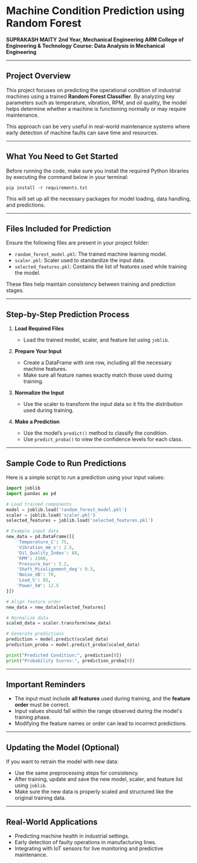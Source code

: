 

# Machine Condition Prediction using Random Forest

**SUPRAKASH MAITY**
**2nd Year, Mechanical Engineering**
**ARM College of Engineering & Technology**
**Course: Data Analysis in Mechanical Engineering**

---

## Project Overview

This project focuses on predicting the operational condition of industrial machines using a trained **Random Forest Classifier**. By analyzing key parameters such as temperature, vibration, RPM, and oil quality, the model helps determine whether a machine is functioning normally or may require maintenance.

This approach can be very useful in real-world maintenance systems where early detection of machine faults can save time and resources.

---

## What You Need to Get Started

Before running the code, make sure you install the required Python libraries by executing the command below in your terminal:

```
pip install -r requirements.txt
```

This will set up all the necessary packages for model loading, data handling, and predictions.

---

## Files Included for Prediction

Ensure the following files are present in your project folder:

* `random_forest_model.pkl`: The trained machine learning model.
* `scaler.pkl`: Scaler used to standardize the input data.
* `selected_features.pkl`: Contains the list of features used while training the model.

These files help maintain consistency between training and prediction stages.

---

## Step-by-Step Prediction Process

1. **Load Required Files**

   * Load the trained model, scaler, and feature list using `joblib`.

2. **Prepare Your Input**

   * Create a DataFrame with one row, including all the necessary machine features.
   * Make sure all feature names exactly match those used during training.

3. **Normalize the Input**

   * Use the scaler to transform the input data so it fits the distribution used during training.

4. **Make a Prediction**

   * Use the model’s `predict()` method to classify the condition.
   * Use `predict_proba()` to view the confidence levels for each class.

---

## Sample Code to Run Predictions

Here is a simple script to run a prediction using your input values:

```python
import joblib
import pandas as pd

# Load trained components
model = joblib.load('random_forest_model.pkl')
scaler = joblib.load('scaler.pkl')
selected_features = joblib.load('selected_features.pkl')

# Example input data
new_data = pd.DataFrame([{
    'Temperature_C': 75,
    'Vibration_mm_s': 2.5,
    'Oil_Quality_Index': 88,
    'RPM': 1500,
    'Pressure_bar': 5.2,
    'Shaft_Misalignment_deg': 0.3,
    'Noise_dB': 70,
    'Load_%': 85,
    'Power_kW': 12.5
}])

# Align feature order
new_data = new_data[selected_features]

# Normalize data
scaled_data = scaler.transform(new_data)

# Generate predictions
prediction = model.predict(scaled_data)
prediction_proba = model.predict_proba(scaled_data)

print("Predicted Condition:", prediction[0])
print("Probability Scores:", prediction_proba[0])
```

---

## Important Reminders

* The input must include **all features** used during training, and the **feature order** must be correct.
* Input values should fall within the range observed during the model's training phase.
* Modifying the feature names or order can lead to incorrect predictions.

---

## Updating the Model (Optional)

If you want to retrain the model with new data:

* Use the same preprocessing steps for consistency.
* After training, update and save the new model, scaler, and feature list using `joblib`.
* Make sure the new data is properly scaled and structured like the original training data.

---

## Real-World Applications

* Predicting machine health in industrial settings.
* Early detection of faulty operations in manufacturing lines.
* Integrating with IoT sensors for live monitoring and predictive maintenance.
